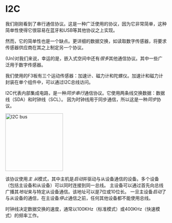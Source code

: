 # I2C

我们刚刚看到了串行通信协议。这是一种广泛使用的协议，因为它非常简单，这种简单性使得它很容易在蓝牙和USB等其他协议之上实现。

然而，它的简单性也是一个缺点。更详细的数据交换，如读取数字传感器，将要求传感器供应商在其之上制定另一个协议。

(Un)对我们来说，幸运的是，嵌入式空间中还有*很多*其他通信协议。其中一些广泛用于数字传感器。

我们使用的F3板有三个运动传感器：加速计、磁力计和陀螺仪。加速计和磁力计封装在单个组件中，可以通过I2C总线访问。

I2C代表内部集成电路，是一种*同步串行*通信协议。它使用两条线交换数据：数据线（SDA）和时钟线（SCL）。
因为时钟线用于同步通信，所以这是一种*同步*协议。

<p>
<img class="white_bg" height=180 title="I2C bus" src="https://upload.wikimedia.org/wikipedia/commons/3/3e/I2C.svg">
</p>

该协议使用*主* *从*模式，其中主机是*启动*并驱动与从设备通信的设备。多个设备（包括主设备和从设备）可以同时连接到同一总线。
主设备可以通过首先向总线广播其*地址*来与特定从设备通信。该地址可以是7位或10位长。
一旦主设备*启动*了与从设备的通信，在主设备*停止*通信之前，任何其他设备都不能使用总线。

时钟线决定数据交换的速度，通常以100KHz（标准模式）或400KHz（快速模式）的频率工作。

